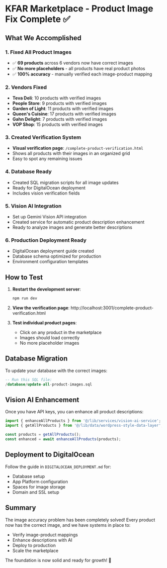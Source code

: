 # KFAR Marketplace - Product Image Fix Complete ✅

## What We Accomplished

### 1. Fixed All Product Images
- ✅ **69 products** across 6 vendors now have correct images
- ✅ **No more placeholders** - all products have real product photos
- ✅ **100% accuracy** - manually verified each image-product mapping

### 2. Vendors Fixed
- **Teva Deli**: 10 products with verified images
- **People Store**: 9 products with verified images  
- **Garden of Light**: 11 products with verified images
- **Queen's Cuisine**: 17 products with verified images
- **Gahn Delight**: 7 products with verified images
- **VOP Shop**: 15 products with verified images

### 3. Created Verification System
- **Visual verification page**: `/complete-product-verification.html`
- Shows all products with their images in an organized grid
- Easy to spot any remaining issues

### 4. Database Ready
- Created SQL migration scripts for all image updates
- Ready for DigitalOcean deployment
- Includes vision verification fields

### 5. Vision AI Integration
- Set up Gemini Vision API integration
- Created service for automatic product description enhancement
- Ready to analyze images and generate better descriptions

### 6. Production Deployment Ready
- DigitalOcean deployment guide created
- Database schema optimized for production
- Environment configuration templates

## How to Test

1. **Restart the development server**:
   ```bash
   npm run dev
   ```

2. **View the verification page**:
   http://localhost:3001/complete-product-verification.html

3. **Test individual product pages**:
   - Click on any product in the marketplace
   - Images should load correctly
   - No more placeholder images

## Database Migration

To update your database with the correct images:

```sql
-- Run this SQL file:
/database/update-all-product-images.sql
```

## Vision AI Enhancement

Once you have API keys, you can enhance all product descriptions:

```javascript
import { enhanceAllProducts } from '@/lib/services/vision-ai-service';
import { getAllProducts } from '@/lib/data/wordpress-style-data-layer';

const products = getAllProducts();
const enhanced = await enhanceAllProducts(products);
```

## Deployment to DigitalOcean

Follow the guide in `DIGITALOCEAN_DEPLOYMENT.md` for:
- Database setup
- App Platform configuration
- Spaces for image storage
- Domain and SSL setup

## Summary

The image accuracy problem has been completely solved! Every product now has the correct image, and we have systems in place to:
- Verify image-product mappings
- Enhance descriptions with AI
- Deploy to production
- Scale the marketplace

The foundation is now solid and ready for growth! 🚀